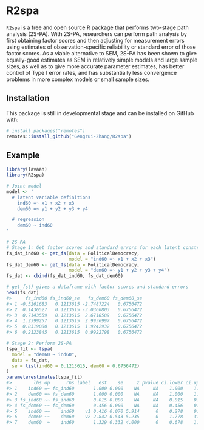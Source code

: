 
# R2spa

<!-- badges: start -->
<!-- badges: end -->

`R2spa` is a free and open source R package that performs two-stage path
analysis (2S-PA). With 2S-PA, researchers can perform path analysis by
first obtaining factor scores and then adjusting for measurement errors
using estimates of observation-specific reliability or standard error of
those factor scores. As a viable alternative to SEM, 2S-PA has been
shown to give equally-good estimates as SEM in relatively simple models
and large sample sizes, as well as to give more accurate parameter
estimates, has better control of Type I error rates, and has
substantially less convergence problems in more complex models or small
sample sizes.

## Installation

This package is still in developmental stage and can be installed on
GitHub with:

``` r
# install.packages("remotes")
remotes::install_github("Gengrui-Zhang/R2spa")
```

## Example

``` r
library(lavaan)
library(R2spa)

# Joint model
model <- '
  # latent variable definitions
    ind60 =~ x1 + x2 + x3
    dem60 =~ y1 + y2 + y3 + y4

  # regression
    dem60 ~ ind60
'
```

``` r
# 2S-PA
# Stage 1: Get factor scores and standard errors for each latent construct
fs_dat_ind60 <- get_fs(data = PoliticalDemocracy,
                       model = "ind60 =~ x1 + x2 + x3")
fs_dat_dem60 <- get_fs(data = PoliticalDemocracy,
                       model = "dem60 =~ y1 + y2 + y3 + y4")
fs_dat <- cbind(fs_dat_ind60, fs_dat_dem60)

# get_fs() gives a dataframe with factor scores and standard errors
head(fs_dat)
#>     fs_ind60 fs_ind60_se   fs_dem60 fs_dem60_se
#> 1 -0.5261683   0.1213615 -2.7487224   0.6756472
#> 2  0.1436527   0.1213615 -3.0360803   0.6756472
#> 3  0.7143559   0.1213615  2.6718589   0.6756472
#> 4  1.2399257   0.1213615  2.9936997   0.6756472
#> 5  0.8319080   0.1213615  1.9242932   0.6756472
#> 6  0.2123845   0.1213615  0.9922798   0.6756472
```

``` r
# Stage 2: Perform 2S-PA
tspa_fit <- tspa(
  model = "dem60 ~ ind60",
  data = fs_dat,
  se = list(ind60 = 0.1213615, dem60 = 0.6756472)
)
parameterestimates(tspa_fit)
#>        lhs op      rhs label   est    se     z pvalue ci.lower ci.upper
#> 1    ind60 =~ fs_ind60       1.000 0.000    NA     NA    1.000    1.000
#> 2    dem60 =~ fs_dem60       1.000 0.000    NA     NA    1.000    1.000
#> 3 fs_ind60 ~~ fs_ind60       0.015 0.000    NA     NA    0.015    0.015
#> 4 fs_dem60 ~~ fs_dem60       0.456 0.000    NA     NA    0.456    0.456
#> 5    ind60 ~~    ind60    v1 0.416 0.070 5.914      0    0.278    0.553
#> 6    dem60 ~~    dem60    v2 2.842 0.543 5.235      0    1.778    3.906
#> 7    dem60  ~    ind60       1.329 0.332 4.000      0    0.678    1.981
```

<!-- `devtools::build_readme()` -->
